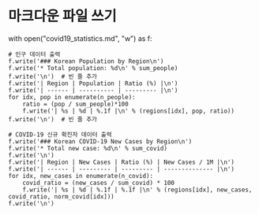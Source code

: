 # 마크다운 파일 쓰기
with open("covid19_statistics.md", "w") as f:

    # 인구 데이터 출력
    f.write('### Korean Population by Region\n')
    f.write('* Total population: %d\n' % sum_people)
    f.write('\n')  # 빈 줄 추가
    f.write('| Region | Population | Ratio (%) |\n')
    f.write('| ------ | ---------- | --------- |\n')
    for idx, pop in enumerate(n_people):
        ratio = (pop / sum_people)*100
        f.write('| %s | %d | %.1f |\n' % (regions[idx], pop, ratio))
    f.write('\n')  # 빈 줄 추가

    # COVID-19 신규 확진자 데이터 출력
    f.write('### Korean COVID-19 New Cases by Region\n')
    f.write('* Total new case: %d\n' % sum_covid)
    f.write('\n')
    f.write('| Region | New Cases | Ratio (%) | New Cases / 1M |\n')
    f.write('| ------ | --------- | --------- | -------------- |\n')
    for idx, new_cases in enumerate(n_covid):
        covid_ratio = (new_cases / sum_covid) * 100
        f.write('| %s | %d | %.1f | %.1f |\n' % (regions[idx], new_cases, covid_ratio, norm_covid[idx]))
    f.write('\n')
